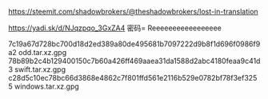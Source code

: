 https://steemit.com/shadowbrokers/@theshadowbrokers/lost-in-translation



https://yadi.sk/d/NJqzpqo_3GxZA4
密码= Reeeeeeeeeeeeeeeee



7c19a67d728bc700d18d2ed389a80de495681b7097222d9b8f1d696f0986f9a2  odd.tar.xz.gpg
78b89b2c4b129400150c7b60a426ff469aaea31da1588d2abc4180feaa9c41d3  swift.tar.xz.gpg
c28d5c10ec78bc66d3868e4862c7f801ffd561e2116b529e0782bf78f3ef3255  windows.tar.xz.gpg
